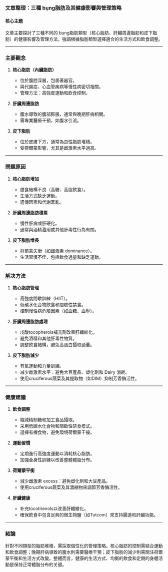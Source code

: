 ### 文章整理：三種 bụng脂肪及其健康影響與管理策略

#### 核心主題
文章主要探討了三種不同的 bụng脂肪類型（核心脂肪、肝臟周邊脂肪和皮下脂肪）的健康影響及管理方法，強調根據脂肪類型選擇適合的生活方式和飲食調整。

---

### 主要觀念
1. **核心脂肪（內臟脂肪）**  
   - 位於腹腔深層，包裹著器官。
   - 與代謝症、心血管疾病等慢性病密切相關。
   - 管理方法：高強度運動和飲食控制。

2. **肝臟周邊脂肪**  
   - 腹水導致的腹部膨脹，通常與晚期肝病相關。
   - 需專業醫療干預，如腹水引流。

3. **皮下脂肪**  
   - 位於皮膚下方，通常為良性脂肪堆積。
   - 受荷爾蒙影響，尤其是雌激素水平過高。

---

### 問題原因
1. **核心脂肪增加**  
   - 膳食結構不良（高糖、高脂飲食）。
   - 生活方式缺乏運動。
   - 遗傳因素和代謝紊亂。

2. **肝臟周邊脂肪積累**  
   - 慢性肝病或肝硬化。
   - 通常與酒精濫用或其他肝毒性行為有關。

3. **皮下脂肪增長**  
   - 荷爾蒙失衡（如雌激素 dominance）。
   - 生活習慣不佳，包括飲食過量和缺乏運動。

---

### 解决方法
1. **核心脂肪管理**  
   - 高強度間歇訓練（HIIT）。
   - 低碳水化合物飲食和間歇性禁食。
   - 控制慢性病危險因素（如血糖、血壓）。

2. **肝臟周邊脂肪處理**  
   - 戊酸tocopherols補充劑改善肝纖維化。
   - 避免酒精和其他肝毒性物質。
   - 調整飲食結構，避免高蛋白攝取過量。

3. **皮下脂肪減少**  
   - 有氧運動和力量訓練。
   - 减少雌激素水平：避免大豆產品、塑化劑和 Dairy 消耗。
   - 使用cruciferous蔬菜及其提取物（如DIM）抑制芳香酶活性。

---

### 健康建議
1. **飲食調整**  
   - 縮減精制糖和加工食品攝取。
   - 采用低碳水化合物和間歇性禁食模式。
   - 選擇有機食物，避免環境荷爾蒙干擾。

2. **運動習慣**  
   - 定期進行高強度運動以消耗核心脂肪。
   - 加強全身性訓練以改善整體體脂分布。

3. **荷爾蒙平衡**  
   - 減少雌激素 excess：避免塑化劑和大豆產品。
   - 使用cruciferous蔬菜及其濃縮物來調節芳香酶活性。

4. **肝臟健康**  
   - 补充tocotrienols以改善肝纖維化。
   - 確保飲食中包含足夠的微生物鹽（如Tutcom）來支持腸道和肝臟功能。

---

### 結論
針對不同類型的脂肪堆積，需採取個性化的管理策略。核心脂肪的控制需結合運動和飲食調整；晚期肝病導致的腹水則需要醫療干預；皮下脂肪的減少則需關注荷爾蒙平衡和生活方式改變。整體而言，健康的生活方式、均衡的飲食和定期的身體活動是保持正常體脂分布的关键。